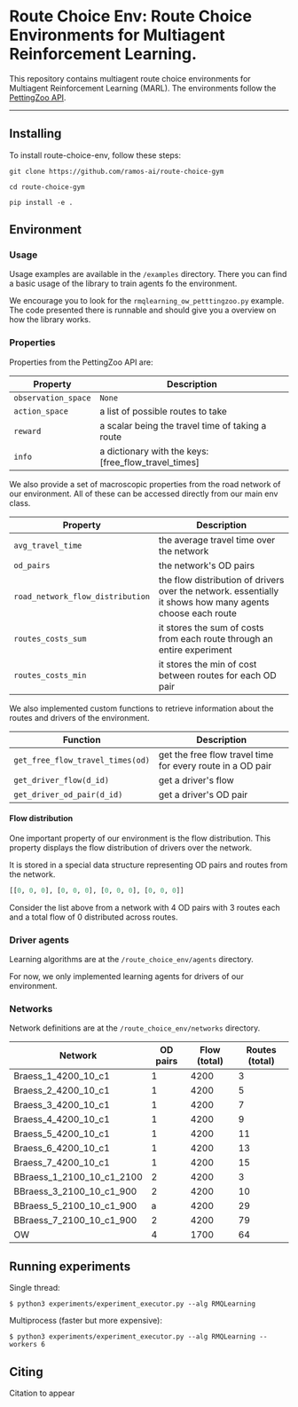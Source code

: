 # Route Choice Env: Route Choice Environments for Multiagent Reinforcement Learning.

This repository contains multiagent route choice environments for Multiagent Reinforcement Learning (MARL). The environments follow the [PettingZoo API](https://pettingzoo.farama.org/api/parallel/#).

---
## Installing

To install route-choice-env, follow these steps:

`git clone https://github.com/ramos-ai/route-choice-gym`

`cd route-choice-gym`

`pip install -e .`


## Environment

### Usage

Usage examples are available in the `/examples` directory. 
There you can find a basic usage of the library to train agents fo the environment.

We encourage you to look for the `rmqlearning_ow_petttingzoo.py` example. 
The code presented there is runnable and should give you a overview on how the library works. 

### Properties

Properties from the PettingZoo API are:

| Property            | Description                                          |
|---------------------|------------------------------------------------------|
| `observation_space` | `None`                                               |
| `action_space`      | a list of possible routes to take                   |
| `reward`            | a scalar being the travel time of taking a route     |
| `info`              | a dictionary with the keys: [free_flow_travel_times] |

We also provide a set of macroscopic properties from the road network of our environment.
All of these can be accessed directly from our main env class.

| Property                         | Description                                                                                               |
|----------------------------------|-----------------------------------------------------------------------------------------------------------|
| `avg_travel_time`                | the average travel time over the network                                                                  |
| `od_pairs`                       | the network's OD pairs                                                                                    |
| `road_network_flow_distribution` | the flow distribution of drivers over the network. essentially it shows how many agents choose each route |
| `routes_costs_sum`               | it stores the sum of costs from each route through an entire experiment                                   |
| `routes_costs_min`               | it stores the min of cost between routes for each OD pair                                                 |

We also implemented custom functions to retrieve information about the routes and drivers of the environment.

| Function                         | Description                                                |
|----------------------------------|------------------------------------------------------------|
| `get_free_flow_travel_times(od)` | get the free flow travel time for every route in a OD pair |
| `get_driver_flow(d_id)`          | get a driver's flow                                        |
| `get_driver_od_pair(d_id)`       | get a driver's OD pair                                     |


#### Flow distribution

One important property of our environment is the flow distribution.
This property displays the flow distribution of drivers over the network.

It is stored in a special data structure representing OD pairs and routes from the network.

```python
[[0, 0, 0], [0, 0, 0], [0, 0, 0], [0, 0, 0]]
```

Consider the list above from a network with 4 OD pairs with 3 routes each and a total flow of 0 distributed across routes.

### Driver agents

Learning algorithms are at the `/route_choice_env/agents` directory.

For now, we only implemented learning agents for drivers of our environment.

### Networks

Network definitions are at the `/route_choice_env/networks` directory.

| Network                   | OD pairs | Flow (total) | Routes (total) |
|---------------------------|----------|--------------|----------------|
| Braess_1_4200_10_c1       | 1        | 4200         | 3              | 
| Braess_2_4200_10_c1       | 1        | 4200         | 5              |
| Braess_3_4200_10_c1       | 1        | 4200         | 7              |
| Braess_4_4200_10_c1       | 1        | 4200         | 9              |
| Braess_5_4200_10_c1       | 1        | 4200         | 11             |
| Braess_6_4200_10_c1       | 1        | 4200         | 13             |
| Braess_7_4200_10_c1       | 1        | 4200         | 15             |
| BBraess_1_2100_10_c1_2100 | 2        | 4200         | 3              |
| BBraess_3_2100_10_c1_900  | 2        | 4200         | 10             |
| BBraess_5_2100_10_c1_900  | a        | 4200         | 29             |
| BBraess_7_2100_10_c1_900  | 2        | 4200         | 79             |
| OW                        | 4        | 1700         | 64             |

## Running experiments

Single thread:

`$ python3 experiments/experiment_executor.py --alg RMQLearning`

Multiprocess (faster but more expensive):

`$ python3 experiments/experiment_executor.py --alg RMQLearning --workers 6`

## Citing

Citation to appear
